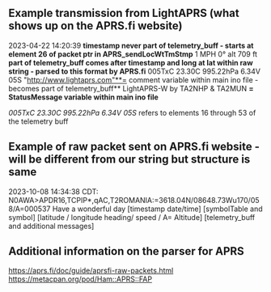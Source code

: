 ## Example transmission from LightAPRS (what shows up on the APRS.fi website)

2023-04-22 14:20:39 **timestamp never part of telemetry_buff - starts at element 26 of packet ptr in APRS_sendLocWtTmStmp**
1 MPH 0° alt 709 ft **part of telemetry_buff comes after timestamp and long at lat within raw string - parsed to this format by APRS.fi**
005TxC 23.30C 995.22hPa 6.34V 05S "http://www.lightaprs.com"**= comment variable within main ino file - becomes part of telemetry_buff** 
LightAPRS-W by TA2NHP & TA2MUN **= StatusMessage variable within main ino file**


*005TxC 23.30C 995.22hPa 6.34V 05S* refers to elements 16 through 53 of the telemetry buff


## Example of raw packet sent on APRS.fi website - will be different from our string but structure is same
2023-10-08 14:34:38 CDT: N0AWA>APDR16,TCPIP*,qAC,T2ROMANIA:=3618.04N/08648.73Wu170/058/A=000537 Have a wonderful day
[timestamp date/time] [symbolTable and symbol]            [latitude / longitude heading/ speed / A= Altitude] [telemetry_buff and additional messages]


## Additional information on the parser for APRS
https://aprs.fi/doc/guide/aprsfi-raw-packets.html
https://metacpan.org/pod/Ham::APRS::FAP